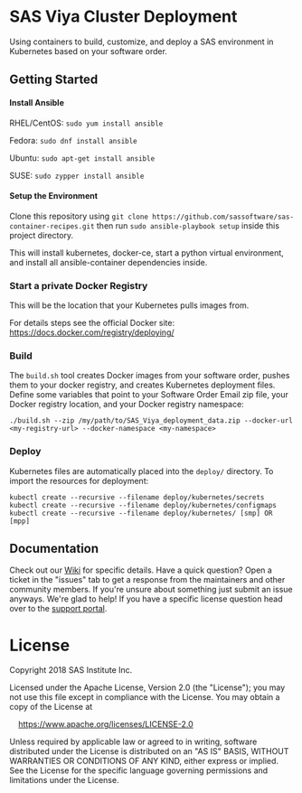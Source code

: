 # SAS Viya Cluster Deployment
Using containers to build, customize, and deploy a SAS environment in Kubernetes based on your software order.

## Getting Started

#### Install Ansible
RHEL/CentOS: `sudo yum install ansible`

Fedora: `sudo dnf install ansible`

Ubuntu: `sudo apt-get install ansible`

SUSE: `sudo zypper install ansible`

#### Setup the Environment
Clone this repository using `git clone https://github.com/sassoftware/sas-container-recipes.git` then run `sudo ansible-playbook setup` inside this project directory.

This will install kubernetes, docker-ce, start a python virtual environment, and install all ansible-container dependencies inside.

### Start a private Docker Registry
This will be the location that your Kubernetes pulls images from.

For details steps see the official Docker site: https://docs.docker.com/registry/deploying/

### Build
The `build.sh` tool creates Docker images from your software order, pushes them to your docker registry, and creates Kubernetes deployment files. Define some variables that point to your Software Order Email zip file, your Docker registry location, and your Docker registry namespace:

```
./build.sh --zip /my/path/to/SAS_Viya_deployment_data.zip --docker-url <my-registry-url> --docker-namespace <my-namespace>
```

### Deploy
Kubernetes files are automatically placed into the `deploy/` directory. To import the resources for deployment:
```
kubectl create --recursive --filename deploy/kubernetes/secrets
kubectl create --recursive --filename deploy/kubernetes/configmaps
kubectl create --recursive --filename deploy/kubernetes/ [smp] OR [mpp]
```

## Documentation
Check out our [Wiki](https://github.com/sassoftware/sas-container-recipes/wiki) for specific details.
Have a quick question? Open a ticket in the "issues" tab to get a response from the maintainers and other community members. If you're unsure about something just submit an issue anyways. We're glad to help!
If you have a specific license question head over to the [support portal](https://support.sas.com/en/support-home.html).

# License
Copyright 2018 SAS Institute Inc.

Licensed under the Apache License, Version 2.0 (the "License");
you may not use this file except in compliance with the License.
You may obtain a copy of the License at

&nbsp;&nbsp;&nbsp;&nbsp;https://www.apache.org/licenses/LICENSE-2.0

Unless required by applicable law or agreed to in writing, software
distributed under the License is distributed on an "AS IS" BASIS,
WITHOUT WARRANTIES OR CONDITIONS OF ANY KIND, either express or implied.
See the License for the specific language governing permissions and
limitations under the License.
